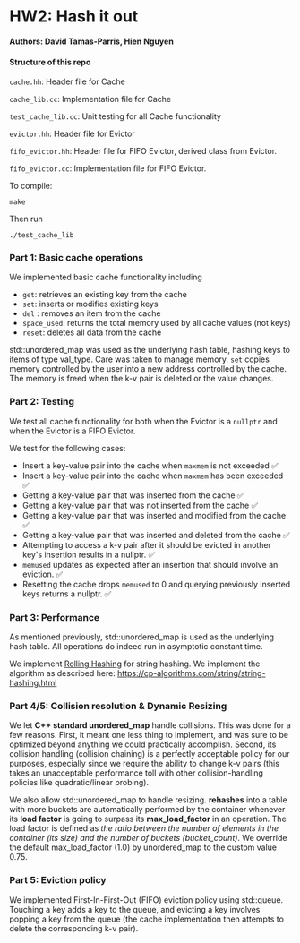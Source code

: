 # HW2: Hash it out

**Authors: David Tamas-Parris, Hien Nguyen**

#### Structure of this repo
`cache.hh`: Header file for Cache

`cache_lib.cc`: Implementation file for Cache

`test_cache_lib.cc`: Unit testing for all Cache functionality

`evictor.hh`: Header file for Evictor

`fifo_evictor.hh`: Header file for FIFO Evictor, derived class from Evictor.

`fifo_evictor.cc`: Implementation file for FIFO Evictor.

To compile:

```
make
```
Then run

```
./test_cache_lib
```

### Part 1: Basic cache operations


We implemented basic cache functionality including
- `get`: retrieves an existing key from the cache
- `set`: inserts or modifies existing keys
- `del` : removes an item from the cache
- `space_used`: returns the total memory used by all cache values (not keys)
- `reset`: deletes all data from the cache

std::unordered_map was used as the underlying hash table, hashing keys to items of type val_type. Care was taken to manage memory. `set` copies memory controlled by the user into a new address controlled by the cache. The memory is freed when the k-v pair is deleted or the value changes. 


### Part 2: Testing
We test all cache functionality for both when the Evictor is a `nullptr` and when the Evictor is a FIFO Evictor.

We test for the following cases:
- Insert a key-value pair into the cache when `maxmem` is not exceeded :white_check_mark:
- Insert a key-value pair into the cache when `maxmem` has been exceeded :white_check_mark:
- Getting a key-value pair that was inserted from the cache :white_check_mark:
- Getting a key-value pair that was not inserted from the cache :white_check_mark:
- Getting a key-value pair that was inserted and modified from the cache :white_check_mark:
- Getting a key-value pair that was inserted and deleted from the cache :white_check_mark:
- Attempting to access a k-v pair after it should be evicted in another key's insertion results in a nullptr. :white_check_mark:
- `memused` updates as expected after an insertion that should involve an eviction. :white_check_mark:
- Resetting the cache drops  `memused` to 0 and querying previously inserted keys returns a nullptr. :white_check_mark:

### Part 3: Performance
As mentioned previously, std::unordered_map is used as the underlying hash table. All operations do indeed run in asymptotic constant time. 

We implement [Rolling Hashing](https://en.wikipedia.org/wiki/Rolling_hash#Rabin-Karp_rolling_hash) for string hashing. We implement the algorithm as described here: https://cp-algorithms.com/string/string-hashing.html

### Part 4/5: Collision resolution & Dynamic Resizing
We let **C++ standard unordered_map** handle collisions. This was done for a few reasons. First, it meant one less thing to implement, and was sure to be optimized beyond anything we could practically accomplish. Second, its collision handling (collision chaining) is a perfectly acceptable policy for our purposes, especially since we require the ability to change k-v pairs (this takes an unacceptable performance toll with other collision-handling policies like quadratic/linear probing). 



We also allow std::unordered_map to handle resizing. **rehashes** into a table with more buckets are automatically performed by the container whenever its **load factor** is going to surpass its **max_load_factor** in an operation. The load factor is defined as *the ratio between the number of elements in the container (its size) and the number of buckets (bucket_count)*. We override the default max_load_factor (1.0) by unordered_map to the custom value 0.75. 



### Part 5: Eviction policy
We implemented First-In-First-Out (FIFO) eviction policy using std::queue. Touching a key adds a key to the queue, and evicting a key involves popping a key from the queue (the cache implementation then attempts to delete the corresponding k-v pair). 
